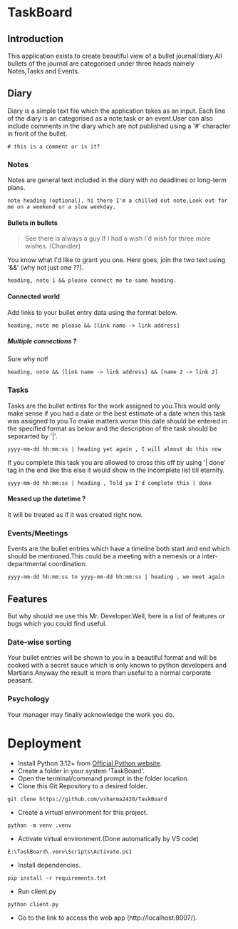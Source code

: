 # TaskBoard

## Introduction

This application exists to create beautiful view of a bullet journal/diary.All bullets of the journal are categorised under three heads namely Notes,Tasks and Events.

## Diary 
Diary is a simple text file which the application takes as an input. Each line of the diary is an categorised as a note,task or an event.User can also include comments in the diary which are not published using a '#' character in front of the bullet.

`# this is a comment or is it?`

### Notes
Notes are general text included in the diary with no deadlines or long-term plans.

`note heading (optional), hi there I'm a chilled out note.Look out for me on a weekend or a slow weekday.`

#### Bullets in bullets
> See there is always a guy If I had a wish I'd wish for three more wishes. 
> (Chandler)

You know what I'd like to grant you one. Here goes, join the two text using '&&' (why not just one ??).

`heading, note 1 && please connect me to same heading.`

#### Connected world

Add links to your bullet entry data using the format below.

`heading, note me please && [link name -> link address]`

##### Multiple connections ?

Sure why not!

`heading, note && [link name -> link address] && [name 2 -> link 2]`

### Tasks

Tasks are the bullet entires for the work assigned to you.This would only make sense if you had a date or the best estimate of a date when this task was assigned to you.To make matters worse this date should be entered in the specified format as below and the description of the task should be separarted by '|'.

`yyyy-mm-dd hh:mm:ss | heading yet again , I will almost do this now`

If you complete this task you are allowed to cross this off by using '| done' tag in the end like this else it would show in the incomplete list till eternity.

`yyyy-mm-dd hh:mm:ss | heading , Told ya I'd complete this | done`

#### Messed up the datetime ?
It will be treated as if it was created right now.

### Events/Meetings

Events are the bullet entries which have a timeline both start and end which should be mentioned.This could be a meeting with a nemesis or a inter-departmental coordination.

`yyyy-mm-dd hh:mm:ss to yyyy-mm-dd hh:mm:ss | heading , we meet again`

## Features
But why should we use this Mr. Developer.Well, here is a list of features or bugs which you could find useful.

### Date-wise sorting 
Your bullet entries will be shown to you in a beautiful format and will be cooked with a secret sauce which is only known to python developers and Martians.Anyway the result is more than useful to a normal corporate peasant.

### Psychology
Your manager may finally acknowledge the work you do.

# Deployment 

- Install Python 3.12+ from [Official Python website](https://www.python.org/downloads/).
- Create a folder in your system 'TaskBoard'.
- Open the terminal/command prompt in the folder location.
- Clone this Git Repository to a desired folder.

```custom_prefix(E:\TaskBoard>)
git clone https://github.com/vsharma2430/TaskBoard
```
- Create a virtual environment for this project.

```custom_prefix(E:\TaskBoard>)
python -m venv .venv
```
- Activate virtual environment.(Done automatically by VS code)
```custom_prefix(E:\TaskBoard>)
E:\TaskBoard\.venv\Scripts\Activate.ps1
```
- Install dependencies.
```custom_prefix((.venv) E:\TaskBoard>)
pip install -r requirements.txt
```
- Run client.py
```custom_prefix((.venv) E:\TaskBoard>)
python client.py
```
- Go to the link to access the web app (http://localhost:8007/).

